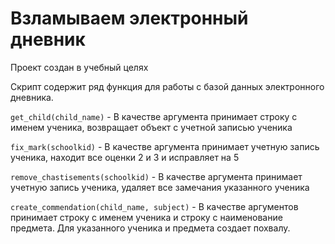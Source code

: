 # Взламываем электронный дневник

Проект создан в учебный целях

Скрипт содержит ряд функция для работы с базой данных электронного дневника.

`get_child(child_name)` - В качестве аргумента принимает строку с именем ученика, возвращает объект с учетной записью ученика

`fix_mark(schoolkid)` - В качестве аргумента принимает учетную запись ученика, находит все оценки 2 и 3 и исправляет на 5

`remove_chastisements(schoolkid)` - В качестве аргумента принимает учетную запись ученика, удаляет все замечания указанного ученика

`create_commendation(child_name, subject)` - В качестве аргументов принимает строку с именем ученика и строку с наименование предмета. Для указанного ученика и предмета создает похвалу.